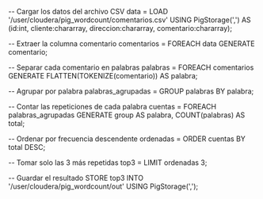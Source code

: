 -- Cargar los datos del archivo CSV
data = LOAD '/user/cloudera/pig_wordcount/comentarios.csv'
    USING PigStorage(',') 
    AS (id:int, cliente:chararray, direccion:chararray, comentario:chararray);

-- Extraer la columna comentario
comentarios = FOREACH data GENERATE comentario;

-- Separar cada comentario en palabras
palabras = FOREACH comentarios GENERATE FLATTEN(TOKENIZE(comentario)) AS palabra;

-- Agrupar por palabra
palabras_agrupadas = GROUP palabras BY palabra;

-- Contar las repeticiones de cada palabra
cuentas = FOREACH palabras_agrupadas GENERATE group AS palabra, COUNT(palabras) AS total;

-- Ordenar por frecuencia descendente
ordenadas = ORDER cuentas BY total DESC;

-- Tomar solo las 3 más repetidas
top3 = LIMIT ordenadas 3;

-- Guardar el resultado
STORE top3 INTO '/user/cloudera/pig_wordcount/out' USING PigStorage(',');

